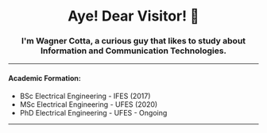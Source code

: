 <h1 align="center">Aye! Dear Visitor! 👋 </h1>
<h3 align="center">I'm Wagner Cotta, a curious guy that likes to study about Information and Communication Technologies.</h3>
<hr/>
<h4> Academic Formation: </h4>

* BSc Electrical Engineering - IFES (2017)
* MSc Electrical Engineering - UFES (2020)
* PhD Electrical Engineering - UFES - Ongoing

<hr/>

<div align="center">

